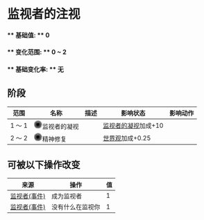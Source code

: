 # 监视者的注视  
#### ** 基础值: ** 0   
#### ** 变化范围: ** 0 ~ 2  
#### ** 基础变化率: ** 无   
## 阶段  
范围  |  名称  |  描述  |  影响状态  |  影响动作  
----  |  ----  |  ----  |  ----  |  ----  
1 ～ 1  |  <img decoding="async" src="Sprite/VoidState.png" href="a.md" style="max-width:20px;max-height:20px;">监视者的凝视  |    |  [监视者的凝视](WatchersGlare.md)加成+10  |    
2 ～ 2  |  <img decoding="async" src="Sprite/VoidState.png" href="a.md" style="max-width:20px;max-height:20px;">精神修复  |    |  [世界观](Structure.md)加成+0.25  |    
## 可被以下操作改变  
来源  |  操作  |  值  
----  |  ----  |  ----  
[监视者(事件)](Event_WatchedExperience1gGod.md)  |  成为监视者  |  1  
[监视者(事件)](Event_WatchedExperience1gVoid.md)  |  没有什么在监视你  |  1  


<script>document.title="监视者的注视 - 卡牌生存百科 Card Survival Wiki";</script>